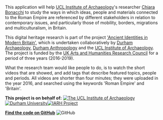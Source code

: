 This application will help [UCL Institute of Archaeology](http://www.ucl.ac.uk/archaeology)'s researcher [Chiara Bonacchi](http://www.ucl.ac.uk/archaeology/people/staff/bonacchi) to study the ways in which ideas, people and materials connected to the Roman Empire are referenced by different stakeholders in relation to contemporary issues, and particularly those of mobility, borders, migrations and multiculturalism, in Britain.

This digital heritage research is part of the project ['Ancient Identities in Modern Britain'](http://www.ucl.ac.uk/archaeology/research/directory/ironage-roman-heritages), which is undertaken collaboratively by [Durham Archaeology](https://www.dur.ac.uk/archaeology/), [Durham Anthropology](https://www.dur.ac.uk/anthropology/") and the [UCL Institute of Archaeology](http://www.ucl.ac.uk/archaeology). The project is funded by the [UK Arts and Humanities Research Council](http://www.ahrc.ac.uk) for a period of three years (2016-2019).

What the research team would like people to do, is to watch the short videos that are showed, and add tags that describe featured topics, people and periods. All videos are shorter than four minutes; they were uploaded in the year 2016, and searched using the keywords 'Roman Empire' and 'Britain'.

**This project is on behalf of:**
[![The UCL Institute of Archaeology](http://micropasts.org/wp-content/uploads/2014/09/UCL_logo_sm_blk.png)](http://www.ucl.ac.uk/archaeology)[![Durham University](http://micropasts.org/wp-content/uploads/2016/12/durham.png)](https://www.dur.ac.uk/archaeology/)[![IARH Project](http://micropasts.org/wp-content/uploads/2016/12/Screen-Shot-2016-12-14-at-10.33.51-2.png)](http://www.ucl.ac.uk/archaeology/research/directory/ironage-roman-heritages)

**[Find the code on GitHub](https://github.com/IARHeritages)** ![GitHub](https://www.google.co.uk/url?sa=i&rct=j&q=&esrc=s&source=images&cd=&cad=rja&uact=8&ved=0ahUKEwimj4Gml_bQAhVIXBoKHRUbBZYQjRwIBw&url=https%3A%2F%2Fgithub.com%2Flogos&psig=AFQjCNFC-nNdAkbWWnmhAcwq0cvleRz6_w&ust=1481890727974069)
